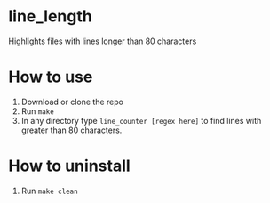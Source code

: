 # line_length
Highlights files with lines longer than 80 characters

# How to use
1. Download or clone the repo
2. Run ```make```
3. In any directory type ```line_counter [regex here]``` to find lines with greater than 80 characters.


# How to uninstall
1. Run ```make clean```
